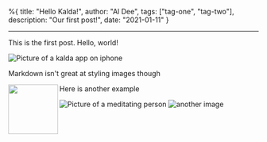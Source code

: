 %{
title: "Hello Kalda!",
author: "Al Dee",
tags: ["tag-one", "tag-two"],
description: "Our first post!",
date: "2021-01-11"
}

---

This is the first post. Hello, world!

![Picture of a kalda app on iphone](/images/blog-docs-image-1.jpg)

Markdown isn't great at styling images though

<img align="left" width="100" src="/images/kalda-mobile-app.png">

Here is another example

![Picture of a meditating person](/images/kalda-mobile-app.png)
![another image](/images/lamp-question-mark.jpg)
